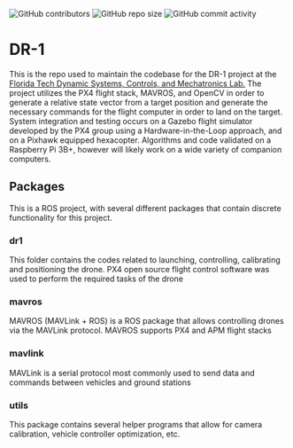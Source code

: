 ![GitHub contributors](https://img.shields.io/github/contributors/msyed123/dr1)
![GitHub repo size](https://img.shields.io/github/repo-size/msyed123/dr1)
![GitHub commit activity](https://img.shields.io/github/commit-activity/m/msyed123/dr1)
# DR-1
This is the repo used to maintain the codebase for the DR-1 project at the [Florida Tech 
Dynamic Systems, Controls, and Mechatronics Lab.](https://research.fit.edu/dynamic-systems-and-controls-lab/)  The project utilizes the PX4 flight stack, MAVROS, and OpenCV in order to generate a relative state vector from a target position and generate the necessary commands for the flight computer in order to land on the target. System integration and testing occurs on a Gazebo flight simulator developed by the PX4 group using a Hardware-in-the-Loop approach, and on a Pixhawk equipped hexacopter. Algorithms and code validated on a Raspberry Pi 3B+, however will likely work on a wide variety of companion computers.  

## Packages
This is a ROS project, with several different packages that contain discrete functionality for this project.

### dr1
This folder contains the codes related to launching, controlling, calibrating and positioning the drone. PX4 open source flight control software was used to perform the required tasks of the drone  

### mavros
MAVROS (MAVLink + ROS) is a ROS package that allows controlling drones via the MAVLink protocol. MAVROS supports PX4 and APM flight stacks

### mavlink
MAVLink is a serial protocol most commonly used to send data and commands between vehicles and ground stations

### utils
This package contains several helper programs that allow for camera calibration, vehicle controller optimization, etc.

